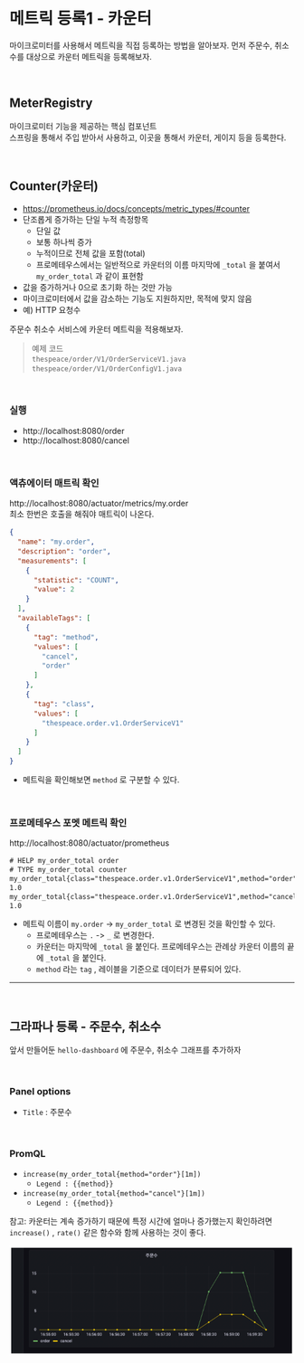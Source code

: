 # 메트릭 등록1 - 카운터
마이크로미터를 사용해서 메트릭을 직접 등록하는 방법을 알아보자. 먼저 주문수, 취소수를 대상으로 카운터 메트릭을 등록해보자.

<br>

## MeterRegistry
마이크로미터 기능을 제공하는 핵심 컴포넌트<br>
스프링을 통해서 주입 받아서 사용하고, 이곳을 통해서 카운터, 게이지 등을 등록한다.

<br>

## Counter(카운터)
* https://prometheus.io/docs/concepts/metric_types/#counter
* 단조롭게 증가하는 단일 누적 측정항목
  * 단일 값
  * 보통 하나씩 증가
  * 누적이므로 전체 값을 포함(total)
  * 프로메테우스에서는 일반적으로 카운터의 이름 마지막에 ```_total``` 을 붙여서 ```my_order_total``` 과 같이 표현함
* 값을 증가하거나 0으로 초기화 하는 것만 가능
* 마이크로미터에서 값을 감소하는 기능도 지원하지만, 목적에 맞지 않음
* 예) HTTP 요청수

주문수 취소수 서비스에 카운터 메트릭을 적용해보자.

> 예제 코드<br>
> ```thespeace/order/V1/OrderServiceV1.java```<br>
> ```thespeace/order/V1/OrderConfigV1.java```

<br>

### 실행
* http://localhost:8080/order
* http://localhost:8080/cancel

<br>

### 액츄에이터 매트릭 확인
http://localhost:8080/actuator/metrics/my.order <br>
최소 한번은 호출을 해줘야 매트릭이 나온다.
```json
{
  "name": "my.order",
  "description": "order",
  "measurements": [
    {
      "statistic": "COUNT",
      "value": 2
    }
  ],
  "availableTags": [
    {
      "tag": "method",
      "values": [
        "cancel",
        "order"
      ]
    },
    {
      "tag": "class",
      "values": [
        "thespeace.order.v1.OrderServiceV1"
      ]
    }
  ]
}
```
* 메트릭을 확인해보면 ```method``` 로 구분할 수 있다.

<br>

### 프로메테우스 포멧 메트릭 확인
http://localhost:8080/actuator/prometheus
```
# HELP my_order_total order
# TYPE my_order_total counter
my_order_total{class="thespeace.order.v1.OrderServiceV1",method="order",} 1.0
my_order_total{class="thespeace.order.v1.OrderServiceV1",method="cancel",} 1.0
```
* 메트릭 이름이 ```my.order``` -> ```my_order_total``` 로 변경된 것을 확인할 수 있다.
  * 프로메테우스는 ```.``` -> ```_``` 로 변경한다.
  * 카운터는 마지막에 ```_total``` 을 붙인다. 프로메테우스는 관례상 카운터 이름의 끝에 ```_total``` 을 붙인다.
  * ```method``` 라는 ```tag``` , 레이블을 기준으로 데이터가 분류되어 있다.

---

<br>

## 그라파나 등록 - 주문수, 취소수
앞서 만들어둔 ```hello-dashboard``` 에 주문수, 취소수 그래프를 추가하자

<br>

### Panel options
* ```Title``` : 주문수

<br>

### PromQL
* ```increase(my_order_total{method="order"}[1m])```
  * ```Legend : {{method}}```
* ```increase(my_order_total{method="cancel"}[1m])```
  * ```Legend : {{method}}```

참고: 카운터는 계속 증가하기 때문에 특정 시간에 얼마나 증가했는지 확인하려면 ```increase()``` , ```rate()``` 같은 함수와 함께 사용하는 것이 좋다.

![Counter](./02.Counter1.PNG)